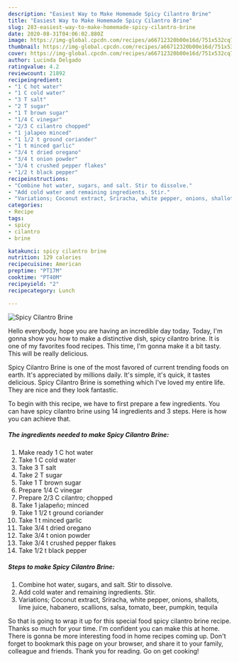 ```yaml
---
description: "Easiest Way to Make Homemade Spicy Cilantro Brine"
title: "Easiest Way to Make Homemade Spicy Cilantro Brine"
slug: 283-easiest-way-to-make-homemade-spicy-cilantro-brine
date: 2020-08-31T04:06:02.880Z
image: https://img-global.cpcdn.com/recipes/a66712320b00e16d/751x532cq70/spicy-cilantro-brine-recipe-main-photo.jpg
thumbnail: https://img-global.cpcdn.com/recipes/a66712320b00e16d/751x532cq70/spicy-cilantro-brine-recipe-main-photo.jpg
cover: https://img-global.cpcdn.com/recipes/a66712320b00e16d/751x532cq70/spicy-cilantro-brine-recipe-main-photo.jpg
author: Lucinda Delgado
ratingvalue: 4.2
reviewcount: 21892
recipeingredient:
- "1 C hot water"
- "1 C cold water"
- "3 T salt"
- "2 T sugar"
- "1 T brown sugar"
- "1/4 C vinegar"
- "2/3 C cilantro chopped"
- "1 jalapeo minced"
- "1 1/2 t ground coriander"
- "1 t minced garlic"
- "3/4 t dried oregano"
- "3/4 t onion powder"
- "3/4 t crushed pepper flakes"
- "1/2 t black pepper"
recipeinstructions:
- "Combine hot water, sugars, and salt. Stir to dissolve."
- "Add cold water and remaining ingredients. Stir."
- "Variations; Coconut extract, Sriracha, white pepper, onions, shallots, lime juice, habanero, scallions, salsa, tomato, beer, pumpkin, tequila"
categories:
- Recipe
tags:
- spicy
- cilantro
- brine

katakunci: spicy cilantro brine 
nutrition: 129 calories
recipecuisine: American
preptime: "PT17M"
cooktime: "PT40M"
recipeyield: "2"
recipecategory: Lunch

---
```



![Spicy Cilantro Brine](https://img-global.cpcdn.com/recipes/a66712320b00e16d/751x532cq70/spicy-cilantro-brine-recipe-main-photo.jpg)

Hello everybody, hope you are having an incredible day today. Today, I'm gonna show you how to make a distinctive dish, spicy cilantro brine. It is one of my favorites food recipes. This time, I'm gonna make it a bit tasty. This will be really delicious.



Spicy Cilantro Brine is one of the most favored of current trending foods on earth. It's appreciated by millions daily. It's simple, it's quick, it tastes delicious. Spicy Cilantro Brine is something which I've loved my entire life. They are nice and they look fantastic.


To begin with this recipe, we have to first prepare a few ingredients. You can have spicy cilantro brine using 14 ingredients and 3 steps. Here is how you can achieve that.

<!--inarticleads1-->

##### The ingredients needed to make Spicy Cilantro Brine:

1. Make ready 1 C hot water
1. Take 1 C cold water
1. Take 3 T salt
1. Take 2 T sugar
1. Take 1 T brown sugar
1. Prepare 1/4 C vinegar
1. Prepare 2/3 C cilantro; chopped
1. Take 1 jalapeño; minced
1. Take 1 1/2 t ground coriander
1. Take 1 t minced garlic
1. Take 3/4 t dried oregano
1. Take 3/4 t onion powder
1. Take 3/4 t crushed pepper flakes
1. Take 1/2 t black pepper




<!--inarticleads2-->

##### Steps to make Spicy Cilantro Brine:

1. Combine hot water, sugars, and salt. Stir to dissolve.
1. Add cold water and remaining ingredients. Stir.
1. Variations; Coconut extract, Sriracha, white pepper, onions, shallots, lime juice, habanero, scallions, salsa, tomato, beer, pumpkin, tequila




So that is going to wrap it up for this special food spicy cilantro brine recipe. Thanks so much for your time. I'm confident you can make this at home. There is gonna be more interesting food in home recipes coming up. Don't forget to bookmark this page on your browser, and share it to your family, colleague and friends. Thank you for reading. Go on get cooking!
